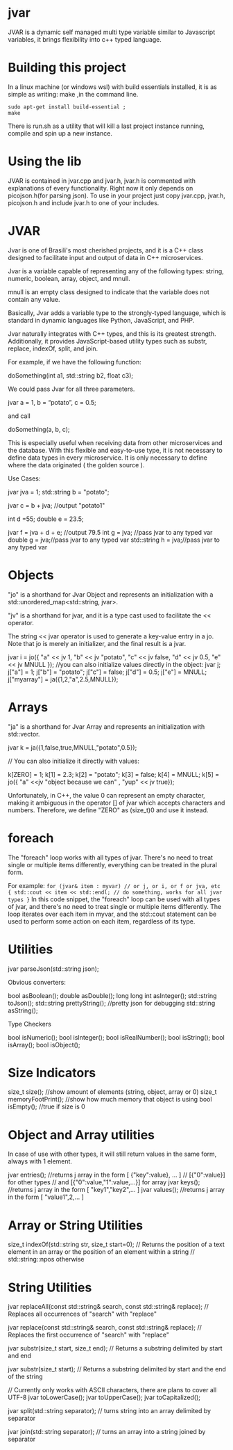 # jvar
JVAR is a dynamic self managed multi type variable similar to Javascript variables, it brings flexibility into c++ typed language.

# Building this project
In a linux machine (or windows wsl) with build essentials installed, it is as simple as writing: make  ,in the command line.

    sudo apt-get install build-essential ;
    make

There is run.sh as a utility that will kill a last project instance running, compile and spin up a new instance.

# Using the lib
JVAR is contained in jvar.cpp and jvar.h, jvar.h is commented with explanations of every functionality. Right now it only depends on picojson.h(for parsing json).
To use in your project just copy jvar.cpp, jvar.h, picojson.h and include jvar.h to one of your includes.

# JVAR

Jvar is one of Brasili's most cherished projects, and it is a C++ class designed to facilitate input and output of data in C++ microservices.

Jvar is a variable capable of representing any of the following types: string, numeric, boolean, array, object, and mnull.

mnull is an empty class designed to indicate that the variable does not contain any value.

Basically, Jvar adds a variable type to the strongly-typed language, which is standard in dynamic languages like Python, JavaScript, and PHP.

Jvar naturally integrates with C++ types, and this is its greatest strength. Additionally, it provides JavaScript-based utility types such as substr, replace, indexOf, split, and join.

For example, if we have the following function:

doSomething(int a1, std::string b2, float c3);


We could pass Jvar for all three parameters.

jvar a = 1, b = “potato”, c = 0.5;


and call

doSomething(a, b, c);

This is especially useful when receiving data from other microservices and the database. With this flexible and easy-to-use type, it is not necessary to define data types in every microservice. It is only necessary to define where the data originated ( the golden source ).

Use Cases:

jvar jva = 1;
std::string b = "potato";

jvar c = b + jva; //output "potato1"

int  d =55;
double e = 23.5;

jvar f = jva + d + e; //output 79.5
int g = jva; //pass jvar to any typed var
double g = jva;//pass jvar to any typed var
std::string h = jva;//pass jvar to any typed var


# Objects

"jo" is a shorthand for Jvar Object and represents an initialization with a std::unordered_map<std::string, jvar>.

"jv" is a shorthand for jvar, and it is a type cast used to facilitate the << operator.

The string << jvar operator is used to generate a key-value entry in a jo. Note that jo is merely an initializer, and the final result is a jvar.

jvar i = jo({
"a" << jv 1,
"b" << jv "potato",
"c" << jv false,
"d" << jv 0.5,
"e" << jv MNULL
});
//you can also initialize values directly in the object:
jvar j;
j["a"] = 1;
j["b"] = "potato";
j["c"] = false;
j["d"] = 0.5;
j["e"] = MNULL;
j["myarray"] = ja({1,2,"a",2.5,MNULL});


# Arrays

"ja" is a shorthand for Jvar Array and represents an initialization with std::vector<jvar>.

jvar k = ja({1,false,true,MNULL,"potato",0.5});

// You can also initialize it directly with values:

k[ZERO] = 1;
k[1] = 2.3;
k[2] = "potato";
k[3] = false;
k[4] = MNULL;
k[5] = jo({ "a" <<jv "object because we can" , "yup" << jv true});


Unfortunately, in C++, the value 0 can represent an empty character, making it ambiguous in the operator [] of jvar which accepts characters and numbers. Therefore, we define "ZERO" as (size_t)0 and use it instead.

# foreach 

The "foreach" loop works with all types of jvar. There's no need to treat single or multiple items differently, everything can be treated in the plural form.

For example:
`
for (jvar& item : myvar) // or j, or i, or f or jva, etc
{
  std::cout << item << std::endl;
  // do something, works for all jvar types
}
`
In this code snippet, the "foreach" loop can be used with all types of jvar, and there's no need to treat single or multiple items differently. The loop iterates over each item in myvar, and the std::cout statement can be used to perform some action on each item, regardless of its type.

# Utilities

jvar parseJson(std::string json);

Obvious converters:

bool asBoolean();
double asDouble();
long long int asInteger();
std::string toJson();
std::string prettyString(); //pretty json for debugging
std::string asString();


Type Checkers

bool isNumeric();
bool isInteger();
bool isRealNumber();
bool isString();
bool isArray();
bool isObject();


# Size Indicators

size_t size(); //show amount of elements (string, object, array or 0)
size_t memoryFootPrint(); //show how much memory that object is using
bool isEmpty(); //true if size is 0


# Object and Array utilities

In case of use with other types, it will still return values in the same form, always with 1 element.

jvar entries(); //returns j array in the form [ {"key":value}, ... ]
// [{"0":value}] for other types
// and [{"0":value,"1":value,...}] for array
jvar keys(); //returns j array in the form [ "key1","key2",... ]
jvar values(); //returns j array in the form [ "value1",2,... ]


# Array or String Utilities

size_t indexOf(std::string str, size_t start=0);
// Returns the position of a text element in an array or the position of an element within a string
// std::string::npos otherwise


# String Utilities

jvar replaceAll(const std::string& search, const std::string& replace);
// Replaces all occurrences of "search" with "replace"

jvar replace(const std::string& search, const std::string& replace);
// Replaces the first occurrence of "search" with "replace"

jvar substr(size_t start, size_t end);
// Returns a substring delimited by start and end

jvar substr(size_t start);
// Returns a substring delimited by start and the end of the string

// Currently only works with ASCII characters, there are plans to cover all UTF-8
jvar toLowerCase();
jvar toUpperCase();
jvar toCapitalized();


jvar split(std::string separator); // turns string into an array delimited by separator

jvar join(std::string separator); // turns an array into a string joined by separator
